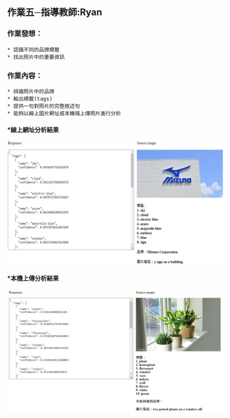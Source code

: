 ## 作業五─指導教師:Ryan
### 作業發想：
    * 認識不同的品牌標籤
    * 找出照片中的重要資訊
### 作業內容：
    * 辨識照片中的品牌
    * 輸出標籤(tags)
    * 提供一句對照片的完整敘述句
    * 能夠以線上圖片網址或本機端上傳照片進行分析
#### *線上網址分析結果
![Alt text](https://raw.githubusercontent.com/Ya-Cing/LAT-Repo/main/2023%2005%2017(Homework5)/HW5-pic-01.jpg)
#### *本機上傳分析結果
![Alt text](https://raw.githubusercontent.com/Ya-Cing/LAT-Repo/main/2023%2005%2017(Homework5)/HW5-pic-02.jpg)
